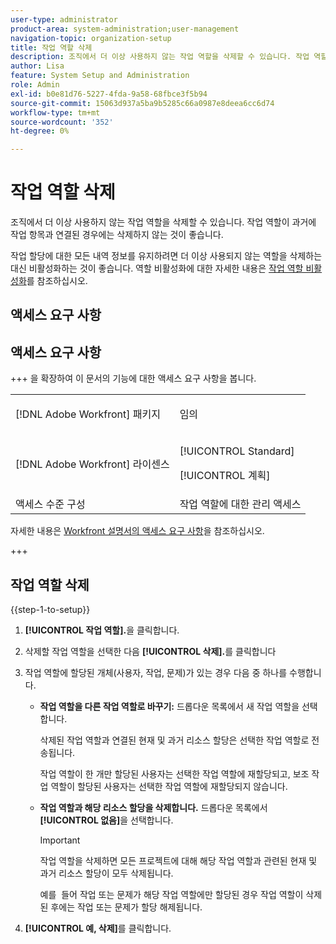 ```yaml
---
user-type: administrator
product-area: system-administration;user-management
navigation-topic: organization-setup
title: 작업 역할 삭제
description: 조직에서 더 이상 사용하지 않는 작업 역할을 삭제할 수 있습니다. 작업 역할이 과거에 작업 항목과 연결된 경우에는 삭제하지 않는 것이 좋습니다. 작업 할당에 대한 모든 내역 정보를 유지하려면 더 이상 사용되지 않는 역할을 삭제하는 대신 비활성화하는 것이 좋습니다. 역할 비활성화에 대한 자세한 내용은 작업 역할 비활성화를 참조하십시오.
author: Lisa
feature: System Setup and Administration
role: Admin
exl-id: b0e81d76-5227-4fda-9a58-68fbce3f5b94
source-git-commit: 15063d937a5ba9b5285c66a0987e8deea6cc6d74
workflow-type: tm+mt
source-wordcount: '352'
ht-degree: 0%

---
```


# 작업 역할 삭제

조직에서 더 이상 사용하지 않는 작업 역할을 삭제할 수 있습니다. 작업 역할이 과거에 작업 항목과 연결된 경우에는 삭제하지 않는 것이 좋습니다.

작업 할당에 대한 모든 내역 정보를 유지하려면 더 이상 사용되지 않는 역할을 삭제하는 대신 비활성화하는 것이 좋습니다. 역할 비활성화에 대한 자세한 내용은 [작업 역할 비활성화](../../../administration-and-setup/set-up-workfront/organizational-setup/deactivate-job-roles.md)를 참조하십시오.

## 액세스 요구 사항

## 액세스 요구 사항

+++ 을 확장하여 이 문서의 기능에 대한 액세스 요구 사항을 봅니다.

<table style="table-layout:auto"> 
 <col> 
 <col> 
 <tbody> 
  <tr> 
   <td>[!DNL Adobe Workfront] 패키지</td> 
   <td><p>임의</p></td> 
  </tr> 
  <tr> 
   <td>[!DNL Adobe Workfront] 라이센스</td> 
   <td><p>[!UICONTROL Standard]</p>
       <p>[!UICONTROL 계획]</p></td>
  </tr> 
  <tr> 
   <td>액세스 수준 구성</td> 
   <td>작업 역할에 대한 관리 액세스</td>
  </tr> 
 </tbody> 
</table>

자세한 내용은 [Workfront 설명서의 액세스 요구 사항](/help/quicksilver/administration-and-setup/add-users/access-levels-and-object-permissions/access-level-requirements-in-documentation.md)을 참조하십시오.

+++

## 작업 역할 삭제

<!--
<p data-mc-conditions="QuicksilverOrClassic.Draft mode">(NOTE: this moved from create and manage job roles)</p>
-->

{{step-1-to-setup}}

1. **[!UICONTROL 작업 역할].**&#x200B;을 클릭합니다.
1. 삭제할 작업 역할을 선택한 다음 **[!UICONTROL 삭제].**&#x200B;를 클릭합니다
1. 작업 역할에 할당된 개체(사용자, 작업, 문제)가 있는 경우 다음 중 하나를 수행합니다.

   * **작업 역할을 다른 작업 역할로 바꾸기:** 드롭다운 목록에서 새 작업 역할을 선택합니다.

     삭제된 작업 역할과 연결된 현재 및 과거 리소스 할당은 선택한 작업 역할로 전송됩니다.

     작업 역할이 한 개만 할당된 사용자는 선택한 작업 역할에 재할당되고, 보조 작업 역할이 할당된 사용자는 선택한 작업 역할에 재할당되지 않습니다.

   * **작업 역할과 해당 리소스 할당을 삭제합니다.** 드롭다운 목록에서 **[!UICONTROL 없음]**&#x200B;을 선택합니다.

     >[!IMPORTANT]
     >
     >작업 역할을 삭제하면 모든 프로젝트에 대해 해당 작업 역할과 관련된 현재 및 과거 리소스 할당이 모두 삭제됩니다.

     예를 &#x200B; 들어 작업 또는 문제가 해당 작업 역할에만 할당된 경우 작업 역할이 삭제된 후에는 작업 또는 문제가 할당 해제됩니다.

1. **[!UICONTROL 예, 삭제]**&#x200B;를 클릭합니다.
